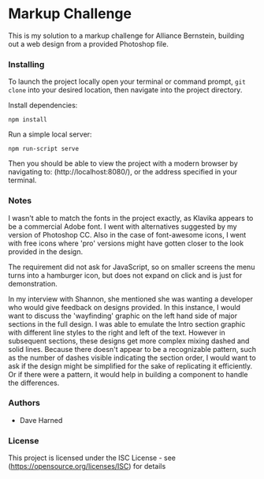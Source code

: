 # Markup Challenge

This is my solution to a markup challenge for Alliance Bernstein, building out a web design from a provided Photoshop file.

### Installing

To launch the project locally open your terminal or command prompt, `git clone` into your desired location, then navigate into the project directory.

Install dependencies:

```
npm install
```

Run a simple local server:

```
npm run-script serve
```

Then you should be able to view the project with a modern browser by navigating to: (http://localhost:8080/), or the address specified in your terminal.

### Notes

I wasn't able to match the fonts in the project exactly, as Klavika appears to be a commercial Adobe font. I went with alternatives suggested by my version of Photoshop CC. Also in the case of font-awesome icons, I went with free icons where 'pro' versions might have gotten closer to the look provided in the design.

The requirement did not ask for JavaScript, so on smaller screens the menu turns into a hamburger icon, but does not expand on click and is just for demonstration.

In my interview with Shannon, she mentioned she was wanting a developer who would give feedback on designs provided. In this instance, I would want to discuss the 'wayfinding' graphic on the left hand side of major sections in the full design. I was able to emulate the Intro section graphic with different line styles to the right and left of the text. However in subsequent sections, these designs get more complex mixing dashed and solid lines. Because there doesn't appear to be a recognizable pattern, such as the number of dashes visible indicating the section order, I would want to ask if the design might be simplified for the sake of replicating it efficiently. Or if there were a pattern, it would help in building a component to handle the differences.

### Authors

- Dave Harned

### License

This project is licensed under the ISC License - see (https://opensource.org/licenses/ISC) for details

